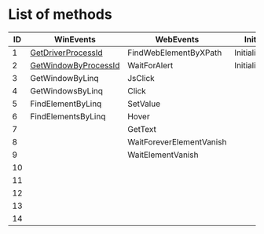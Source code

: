 # List of methods

ID | WinEvents | WebEvents | Initializers | Helpers |
--- | --- | --- | --- |--- 
1  |  [GetDriverProcessId](https://github.com/ALaurian/Flanium/blob/main/Documentation/GetDriverProcessId.md)  |  FindWebElementByXPath  |  InitializeService  |  OpenSapSession
2  |  [GetWindowByProcessId](https://github.com/ALaurian/Flanium/blob/main/Documentation/GetWindowByProcessId.md)  |  WaitForAlert  |  InitializeChrome  |  FolderContainsFiles
3  |  GetWindowByLinq  |  JsClick  |    |  DeleteDuplicateFiles
4  |  GetWindowsByLinq  |  Click  |    |  CreateFolder
5  |  FindElementByLinq  |  SetValue  |    |  DeleteFolder
6  |  FindElementsByLinq  |  Hover  |    |  ArchiveFolder
7  |    |  GetText  |    |  DeleteFile
8  |    |  WaitForeverElementVanish  |    |  MoveFile
9  |    |  WaitElementVanish  |    |  MoveFiles
10  |    |    |    |  ExcelToDataTable
11  |    |    |    |  Highlight
12  |    |    |    |  HandleDownloads
13  |    |    |    |  CloseTab
14  |    |    |    |  SendEmail

